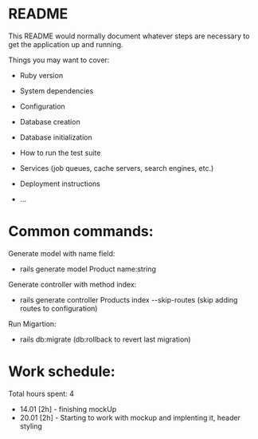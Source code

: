 # README

This README would normally document whatever steps are necessary to get the
application up and running.

Things you may want to cover:

* Ruby version

* System dependencies

* Configuration

* Database creation

* Database initialization

* How to run the test suite

* Services (job queues, cache servers, search engines, etc.)

* Deployment instructions

* ...

# Common commands:

Generate model with name field:
- rails generate model Product name:string

Generate controller with method index:
- rails generate controller Products index --skip-routes (skip adding routes to configuration)

Run Migartion:
- rails db:migrate (db:rollback to revert last migration)


# Work schedule:
Total hours spent: 4

- 14.01 [2h] - finishing mockUp 
- 20.01 [2h] - Starting to work with mockup and implenting it, header styling